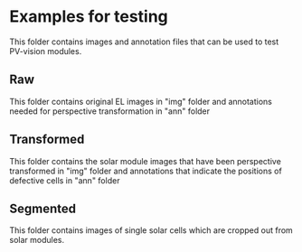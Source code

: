 # Examples for testing 
This folder contains images and annotation files that can be used to test PV-vision modules. 

## Raw
This folder contains original EL images in "img" folder and annotations needed for perspective transformation in "ann" folder

## Transformed
This folder contains the solar module images that have been perspective transformed in "img" folder and annotations that indicate the positions of defective cells in "ann" folder

## Segmented
This folder contains images of single solar cells which are cropped out from solar modules.
